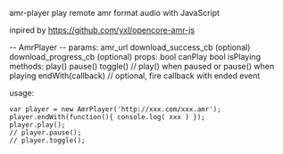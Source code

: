 amr-player
play remote amr format audio with JavaScript

inpired by https://github.com/yxl/opencore-amr-js

-- AmrPlayer --
params:
  amr_url
  download_success_cb (optional)
  download_progress_cb (optional)
props:
  bool canPlay
  bool isPlaying
methods:
  play()
  pause()
  toggle() // play() when paused or pause() when playing
  endWith(callback) // optional, fire callback with ended event

usage:
    <script src="xxx/amrnb.js"></script>
    <script src="xxx/amrplayer.js"></script>
	  
	var player = new AmrPlayer('http://xxx.com/xxx.amr');
	player.endWith(function(){ console.log( xxx ) });
	player.play();
	// player.pause();
	// player.toggle();
